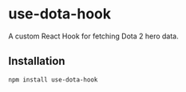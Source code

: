 # use-dota-hook

A custom React Hook for fetching Dota 2 hero data.

## Installation

```bash
npm install use-dota-hook
